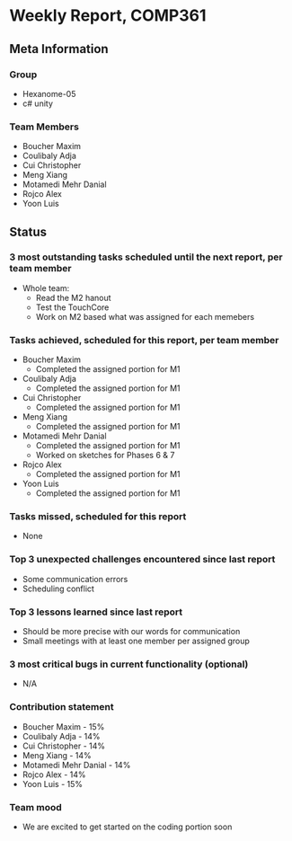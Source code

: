 # Weekly Report, COMP361

## Meta Information

### Group

 * Hexanome-05
 * c# unity

### Team Members

 * Boucher Maxim
 * Coulibaly Adja
 * Cui Christopher
 * Meng Xiang
 * Motamedi Mehr Danial
 * Rojco Alex
 * Yoon Luis

## Status

### 3 most outstanding tasks scheduled until the next report, per team member
 * Whole team:
   * Read the M2 hanout
   * Test the TouchCore
   * Work on M2 based what was assigned for each memebers

### Tasks achieved, scheduled for this report, per team member
 * Boucher Maxim
   * Completed the assigned portion for M1
 * Coulibaly Adja
   * Completed the assigned portion for M1
 * Cui Christopher
   * Completed the assigned portion for M1
 * Meng Xiang
   * Completed the assigned portion for M1
 * Motamedi Mehr Danial
   * Completed the assigned portion for M1
   * Worked on sketches for Phases 6 & 7
 * Rojco Alex
   * Completed the assigned portion for M1
 * Yoon Luis
   * Completed the assigned portion for M1

### Tasks missed, scheduled for this report

 * None

### Top 3 unexpected challenges encountered since last report

 * Some communication errors
 * Scheduling conflict

### Top 3 lessons learned since last report

 * Should be more precise with our words for communication
 * Small meetings with at least one member per assigned group

### 3 most critical bugs in current functionality (optional)

 * N/A

### Contribution statement

 * Boucher Maxim - 15%
 * Coulibaly Adja - 14%
 * Cui Christopher - 14%
 * Meng Xiang - 14%
 * Motamedi Mehr Danial - 14%
 * Rojco Alex - 14%
 * Yoon Luis - 15%

### Team mood

 * We are excited to get started on the coding portion soon
